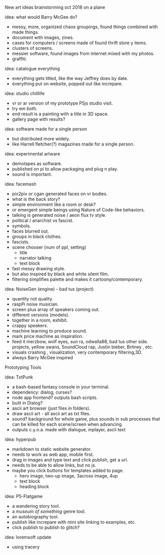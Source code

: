 New art ideas brainstorming oct 2018 on a plane

idea: what would Barry McGee do?

-   messy, more, organized chaos groupings, found things combined with
    made things.
-   document with images, zines.
-   cases for computers / screens made of found thrift store y items.
-   clusters of screens.
-   messier software, found images from internet mixed with my photos.
-   graffiti.

idea: catalogue everything

-   everything gets titled, like the way Jeffrey does by date.
-   everything put on website, popped out like increpare.

idea: studio chilllife

-   vr or ar version of my prototype P5js studio visit.
-   try em both.
-   end result is a painting with a title in 3D space.
  - gallery page with results?

idea: software made for a single person

-   but distributed more widely.
-   like Harrell fletcher(?) magazines made for a single person.

idea: experimental artware

-   demotapes as software.
-   published on pi to allow packaging and plug n play.
-   sound is important.

idea: facemash

-   pix2pix or cgan generated faces on vr bodies.
-   what is the back story?
-   simple environment like a room or desk?
-   or emergent simple beings using Nature of Code-like behaviors.
-   talking is generated noise / aeon flux tv style.
-   political / anarchist vs fascist.
-   symbols.
-   faces blurred out.
-   groups in black clothes.
-   fascists.
-   scene chooser (num of ppl, setting)
    -   title
    -   narrator talking
    -   text block
-   fast messy drawing style.
-   but also inspired by black and white silent film.
-   filtering simplifies palette and makes it cartoony/contemporary.

idea: NoiseGen (engine) - bad tus (project)

-   quantity not quality.
-   raspPi noise musician.
-   screen plus array of speakers coming out.
-   different versions (models).
-   together in a room, exhibit.
-   crappy speakers.
-   machine learning to produce sound.
-   mark price machine as inspiration.
-   feed it merzbow, wolf eyes, sun ra, odwalla88, bad tus other side.
    projects, yellow swans, SoundCloud rap, Justin bieber, Britney , etc.
-   visuals crashing , visualization, very contemporary filtering,3D.
-   always Barry McGee inspired

Prototyping Tools

idea: TxtPunk

-   a bash-based fantasy console in your terminal.
-   dependency: dialog, curses?
-   node app frontend? outputs bash scripts.
-   built in Dialog?
-   ascii art browser (just files in folders).
-   draw ascii art - all ascii art as txt files.
-   sound? background for whole game, plus sounds in sub processes that
    can be killed for each scene/screen when advancing.
-   outputs c.y.o.a. made with dialogue, mplayer, ascii text

idea: hyperpub

-   markdown to static website generator.
-   needs to work as web app, mobile first.
-   drag in images and type text and click publish, get a url.
-   needs to be able to allow links, but no js.
-   maybe you click buttons for templates added to page.
    -   hero image, two-up image, 3across image, 4up
    -   text block
    -   heading block

idea: P5-Flatgame

-   a wandering story tool.
-   a *museum of something* genre tool.
-   an autobiography tool.
-   publish like increpare with mini site linking to examples, etc.
-   click publish to publish to glitch?

idea: loremsoft update

-   using tracery


